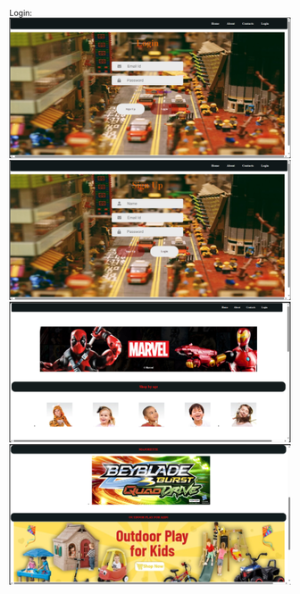 Login:
<img src="https://github.com/vishwa010305/PROJECT/blob/main/pic/Screenshot%20(84).png">
<img src="https://github.com/vishwa010305/PROJECT/blob/main/pic/Screenshot%20(83).png">
<img src="https://github.com/vishwa010305/PROJECT/blob/main/pic/Screenshot%20(80).png">
<img src="https://github.com/vishwa010305/PROJECT/blob/main/pic/Screenshot%20(81).png">

